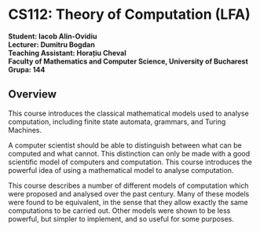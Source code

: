 # CS112: Theory of Computation (LFA)
**Student: Iacob Alin-Ovidiu**  
**Lecturer: Dumitru Bogdan**  
**Teaching Assistant: Horațiu Cheval**  
**Faculty of Mathematics and Computer Science, University of Bucharest**  
**Grupa: 144**  
## Overview 
This course introduces the classical mathematical models used to analyse computation, including finite state automata, grammars, and Turing Machines.

A computer scientist should be able to distinguish between what can be computed and what cannot. This distinction can only be made with a good scientific model of computers and computation. This course introduces the powerful idea of using a mathematical model to analyse computation.

This course describes a number of different models of computation which were proposed and analysed over the past century. Many of these models were found to be equivalent, in the sense that they allow exactly the same computations to be carried out. Other models were shown to be less powerful, but simpler to implement, and so useful for some purposes.

